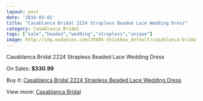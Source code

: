 ```yaml
---
layout: post
date: '2018-03-02'
title: "Casablanca Bridal 2224 Strapless Beaded Lace Wedding Dress"
category: Casablanca Bridal
tags: ["sale","beaded","wedding","strapless","unique"]
image: http://img.eudances.com/20485-thickbox_default/casablanca-bridal-2224-strapless-beaded-lace-wedding-dress.jpg
---
```

Casablanca Bridal 2224 Strapless Beaded Lace Wedding Dress

On Sales: **$330.99**
<a href="https://www.eudances.com/en/casablanca-bridal/6151-casablanca-bridal-2224-strapless-beaded-lace-wedding-dress.html"><amp-img layout="responsive" width="600" height="600" src="//img.eudances.com/20485-thickbox_default/casablanca-bridal-2224-strapless-beaded-lace-wedding-dress.jpg" alt="Casablanca Bridal 2224 Strapless Beaded Lace Wedding Dress 0" /></a>
<a href="https://www.eudances.com/en/casablanca-bridal/6151-casablanca-bridal-2224-strapless-beaded-lace-wedding-dress.html"><amp-img layout="responsive" width="600" height="600" src="//img.eudances.com/20487-thickbox_default/casablanca-bridal-2224-strapless-beaded-lace-wedding-dress.jpg" alt="Casablanca Bridal 2224 Strapless Beaded Lace Wedding Dress 1" /></a>
<a href="https://www.eudances.com/en/casablanca-bridal/6151-casablanca-bridal-2224-strapless-beaded-lace-wedding-dress.html"><amp-img layout="responsive" width="600" height="600" src="//img.eudances.com/20486-thickbox_default/casablanca-bridal-2224-strapless-beaded-lace-wedding-dress.jpg" alt="Casablanca Bridal 2224 Strapless Beaded Lace Wedding Dress 2" /></a>

Buy it: [Casablanca Bridal 2224 Strapless Beaded Lace Wedding Dress](https://www.eudances.com/en/casablanca-bridal/6151-casablanca-bridal-2224-strapless-beaded-lace-wedding-dress.html "Casablanca Bridal 2224 Strapless Beaded Lace Wedding Dress")

View more: [Casablanca Bridal](https://www.eudances.com/en/4-casablanca-bridal "Casablanca Bridal")